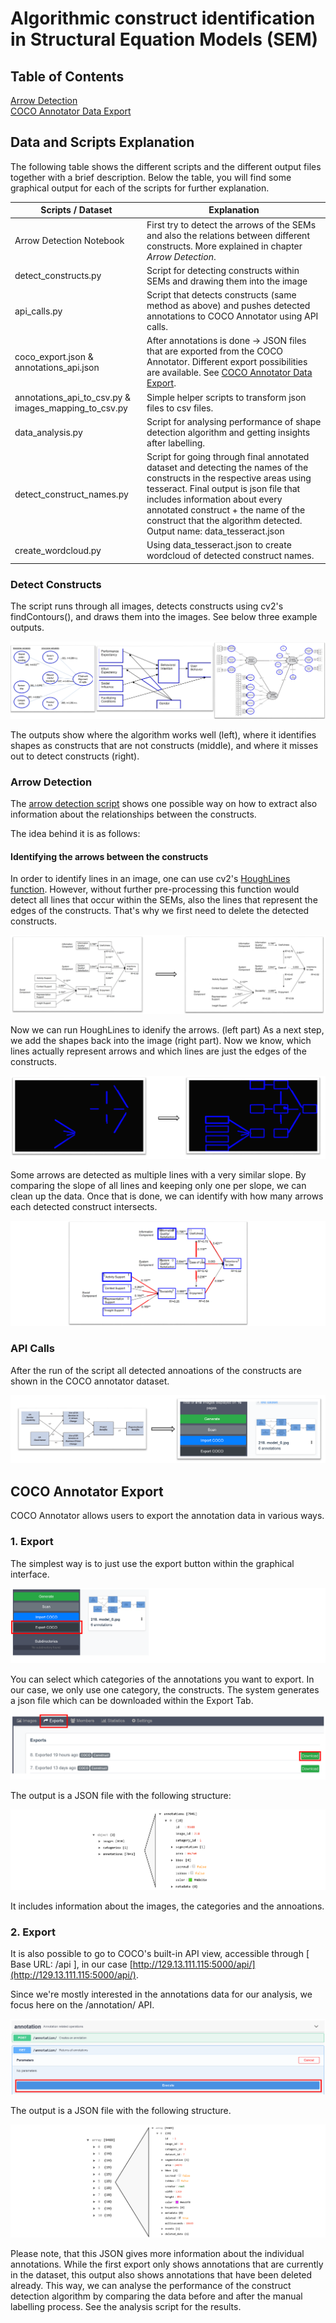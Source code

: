 
# Algorithmic construct identification in Structural Equation Models (SEM)




## Table of Contents

 
[Arrow Detection](https://git.scc.kit.edu/yn2099/research-model-annotation#arrow-detection)  
[COCO Annotator Data Export](https://git.scc.kit.edu/yn2099/research-model-annotation#coco-annotator-export)  
<a name="arrows"/>


## Data and Scripts Explanation
The following table shows the different scripts and the different output files together with a brief description. Below the table, you will find some graphical output for each of the scripts for further explanation.

| Scripts / Dataset| Explanation|
| --- | --- |
| Arrow Detection Notebook | First try to detect the arrows of the SEMs and also the relations between different constructs. More explained in chapter *Arrow Detection*. |
| detect_constructs.py| Script for detecting constructs within SEMs and drawing them into the image |
| api_calls.py| Script that detects constructs (same method as above) and pushes detected annotations to COCO Annotator using API calls. |
| coco_export.json & annotations_api.json|After annotations is done -> JSON files that are exported from the COCO Annotator. Different export possibilities are available. See [COCO Annotator Data Export](https://git.scc.kit.edu/yn2099/research-model-annotation#coco-annotator-export). |
| annotations_api_to_csv.py & images_mapping_to_csv.py|Simple helper scripts to transform json files to csv files.|
| data_analysis.py|Script for analysing performance of shape detection algorithm and getting insights after labelling.
| detect_construct_names.py|Script for going through final annotated dataset and detecting the names of the constructs in the respective areas using tesseract. Final output is json file that includes information about every annotated construct + the name of the construct that the algorithm detected. Output name: data_tesseract.json|
| create_wordcloud.py| Using data_tesseract.json to create wordcloud of detected construct names.|

###  Detect Constructs
The script runs through all images, detects constructs using cv2's findContours(), and draws them into the images. See below three example outputs.

![Construct Detection Output](images/detect_constructs_output.PNG)

The outputs show where the algorithm works well (left), where it identifies shapes as constructs that are not constructs (middle), and where it misses out to detect constructs (right).

###  Arrow Detection
The [arrow detection script](https://git.scc.kit.edu/yn2099/research-model-annotation/-/blob/master/Arrow%20Detection.ipynb) shows one possible way on how to extract also information about the relationships between the constructs.

The idea  behind it is as follows:

####  Identifying the arrows between the constructs
In order to identify lines in an image, one can use cv2's [HoughLines function](https://opencv-python-tutroals.readthedocs.io/en/latest/py_tutorials/py_imgproc/py_houghlines/py_houghlines.html). However, without further pre-processing this function would detect all lines that occur within the SEMs, also the lines that represent the edges of the constructs. That's why we first need to delete the detected constructs.


![Arrow Detection Step 1](images/arrow_detection_step1.PNG)

Now we can run HoughLines to idenify the arrows. (left part)
As a next step, we add the shapes back into the image (right part). Now we know, which lines actually represent arrows and which lines are just the edges of the constructs.


![Arrow Detection Step 2](images/arrow_detection_step2.PNG)

Some arrows are detected as multiple lines with a very similar slope. By comparing the slope of all lines and keeping only one per slope, we can clean up the data. Once that is done, we can identify with how many arrows each detected construct intersects.



![Arrow Detection Step 3](images/arrow_detection_step3.PNG)

### API Calls
After the run of the script all detected annoations of the constructs are shown in the COCO annotator dataset.

![API Calls - Output](images/api_calls.PNG)

## COCO Annotator Export
COCO Annotator allows users to export the annotation data in various ways. 
### 1. Export

The simplest way is to just use the export button within the graphical interface. 

![COCO Export - 1- 1](images/coco_export_1_1.PNG)

You can select which categories of the annotations you want to export. In our case, we only use one category, the constructs. The system generates a json file which can be downloaded within the Export Tab.

![COCO Export - 1 -2](images/coco_export_1_2.PNG)

The output is a JSON file with the following structure:

![COCO Export - 1 - Output](images/coco_export_1_output.PNG)

It includes information about the images, the categories and the annoations.

### 2. Export

It is also possible to go to COCO's built-in API view, accessible through [ Base URL: /api ], in our case [http://129.13.111.115:5000/api/](http://129.13.111.115:5000/api/).

Since we're mostly interested in the annotations data for our analysis, we focus here on the /annotation/ API.

![COCO Export - 1 - Output](images/coco_export_2.PNG)

The output is a JSON file with the following structure.

![COCO Export - 1 - Output](images/coco_export_2_output.PNG)

Please note, that this JSON gives more information about the individual annotations. While the first export only shows annotations that are currently in the dataset, this output also shows annotations that have been deleted already. This way, we can analyse the performance of the construct detection algorithm by comparing the data before and after the manual labelling process. See the analysis script for the results.


